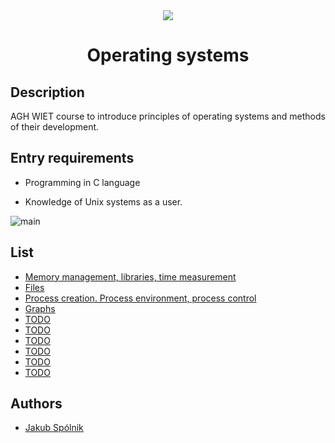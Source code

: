 <div align="center"><img src="assets/baner.gif"></div>
<h1 align="center">Operating systems</h1>


## Description

AGH WIET course to introduce principles of operating systems and methods of their development.

## Entry requirements

- Programming in C language

- Knowledge of Unix systems as a user.

![main](https://img.shields.io/badge/C-00599C?style=for-the-badge&logo=c&logoColor=white)

## List

* [Memory management, libraries, time measurement](lab_1)
* [Files](lab_2)
* [Process creation. Process environment, process control](lab_3)
* [Graphs](lab_4)
* [TODO](lab_5)
* [TODO](lab_6)
* [TODO](lab_7)
* [TODO](lab_8)
* [TODO](lab_9)
* [TODO](lab_10)

## Authors

- [Jakub Spólnik](https://github.com/lawos98)